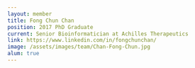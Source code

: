 ```yaml
---
layout: member
title: Fong Chun Chan
position: 2017 PhD Graduate
current: Senior Bioinformatician at Achilles Therapeutics
link: https://www.linkedin.com/in/fongchunchan/
image: /assets/images/team/Chan-Fong-Chun.jpg
alum: true
---
```

